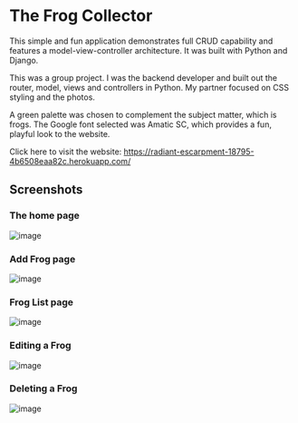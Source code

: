 # The Frog Collector

This simple and fun application demonstrates full CRUD capability and features a model-view-controller architecture. It was built with Python and Django.

This was a group project. I was the backend developer and built out the router, model, views and controllers in Python. My partner focused on CSS styling and the photos.

A green palette was chosen to complement the subject matter, which is frogs. The Google font selected was Amatic SC, which provides a fun, playful look to the website.

Click here to visit the website: https://radiant-escarpment-18795-4b6508eaa82c.herokuapp.com/

## Screenshots

### The home page
![image](https://github.com/drios2023-ga/frog-collector/assets/133999998/16cde83d-fad6-424a-af80-526e834ec6fd)

### Add Frog page
![image](https://github.com/drios2023-ga/frog-collector/assets/133999998/813b9244-0544-4cd2-8d2e-06683b1e3880)

### Frog List page
![image](https://github.com/drios2023-ga/frog-collector/assets/133999998/3d687910-d9a8-4f9f-96ce-bb0c706fabda)

### Editing a Frog
![image](https://github.com/drios2023-ga/frog-collector/assets/133999998/6b816e41-4719-48c7-954b-3decfd3c2007)

### Deleting a Frog
![image](https://github.com/drios2023-ga/frog-collector/assets/133999998/89e91726-55a0-4daf-b2cd-4c26876837bc)

